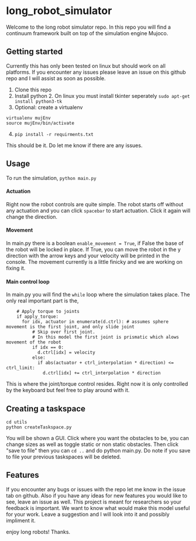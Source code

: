 # long_robot_simulator
Welcome to the long robot simulator repo. In this repo you will find a continuum framework built on top of the simulation engine Mujoco.

## Getting started
Currently this has only been tested on linux but should work on all platforms. If you encounter any issues please leave an issue on this github repo and I will assist as soon as possible.

1. Clone this repo
2. Install python
    2. On linux you must install tkinter seperately ```sudo apt-get install python3-tk```
3. Optional: create a virtualenv
```
virtualenv mujEnv
source mujEnv/bin/activate
```
4. ```pip install -r requirments.txt```

This should be it. Do let me know if there are any issues.

## Usage
To run the simulation,
```python main.py```

#### Actuation
Right now the robot controls are quite simple. The robot starts off without any actuation and you can click ```spacebar``` to start actuation. Click it again will change the direction. 

#### Movement
In main.py there is a boolean ```enable_movement = True```, if False the base of the robot will be locked in place. If True, you can move the robot in the y direction with the arrow keys and your velocity will be printed in the console. The movement currently is a little finicky and we are working on fixing it.


#### Main control loop
In main.py you will find the ```while``` loop where the simulation takes place. The only real important part is the,
```
    # Apply torque to joints
    if apply_torque:
      for idx, actuator in enumerate(d.ctrl): # assumes sphere movement is the first joint, and only slide joint
          # Skip over first joint. 
          # In this model the first joint is prismatic which alows movement of the robot
          if idx == 0:
            d.ctrl[idx] = velocity
          else:
            if abs(actuator + ctrl_interpolation * direction) <= ctrl_limit:
              d.ctrl[idx] += ctrl_interpolation * direction
```
This is where the joint/torque control resides. Right now it is only controlled by the keyboard but feel free to play around with it.


## Creating a taskspace
```
cd utils
python createTaskspace.py
```
You will be shown a GUI. Click where you want the obstacles to be, you can change sizes as well as toggle static or non static obstacles. Then click "save to file" then you can ```cd ..``` and do python main.py. Do note if you save to file your previous taskspaces will be deleted.



## Features
If you encounter any bugs or issues with the repo let me know in the issue tab on github. Also if you have any ideas for new features you would like to see, leave an issue as well. This project is meant for researchers so your feedback is important. We want to know what would make this model useful for your work. Leave a suggestion and I will look into it and possibly impliment it.





enjoy long robots! Thanks.